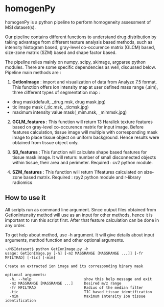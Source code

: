 # homogenPy

homogenPy is a python pipeline to perform homogeneity assessment of MSI dataset(s). 

Our pipeline contains different functions to understand drug distribution by taking advantage from different texture analysis based methods, such as intensity histogram based, gray-level co-occurence matrix (GLCM) based, size-zone matrix (SZM) based and shape factor based. 

The pipeline relies mainly on numpy, scipy, skimage, argparse python modules. There are some specific dependencies as well, discussed below. Pipeline main methods are : 

1) **GetIonImage** : import and visualization of data from Analyze 7.5 format. This function offers ion intensity map at user defined mass range (.sim),  three different types of segmentation map :

 - drug mask(default, _drug.msk, drug mask.jpg) 
 - tic image mask (_tic.msk, _ticmsk.jpg)  
 - maximum intensity value mask(_mim.msk, _mimmsk.jpg)
 	 
2) **GCLM_features** : This function will return 13 Haralick texture features based on gray-level co-occurence matrix for input image. Before features calculation, tissue image will multiple with corresponding mask image to place tissue object on uniform background. Hence results were obtained from tissue object only.

3) **SB_features** : This function will calculate shape based features for tissue mask image. It will return: number of small disconnected objects within tissue, their area and perimeter. Required : cv2 python module.

4) **SZM_features** : This function will return 11features calculated on size-zone based matrix. Required : rpy2 python module and r-library radiomics

## How to use it 

All scripts run as command line argument. Since output files obtained from GetIonIntensity method will use as an input for other methods, hence it is important to run this script first. After that feature calculation can be done in any order. 

To get help about method, use -h argument. It will give details about input arguments, method function and other optional arguments. 
``` 
~/MSIdataset$ python GetIonImage.py -h 
usage: GetIonImage.py [-h] [-mz MASSRANGE [MASSRANGE ...]] [-fr MFILTRAD] [-tic] [-mim] 

Create an extracted ion image and its corresponding binary mask 

optional arguments: 
  -h, --help                        show this help message and exit 
  -mz MASSRANGE [MASSRANGE ...]     Desired m/z range 
  -fr MFILTRAD                      Radius of the median filter 
  -tic                              TIC based tissue identification 
  -mim                              Maximum Intensity Ion tissue identification 
```
